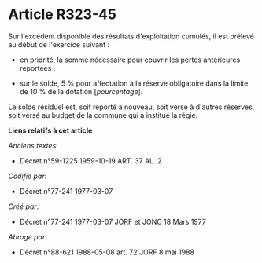# Article R323-45

Sur l'excédent disponible des résultats d'exploitation cumulés, il est prélevé au début de l'exercice suivant :

- en priorité, la somme nécessaire pour couvrir les pertes antérieures reportées ;

- sur le solde, 5 % pour affectation à la réserve obligatoire dans la limite de 10 % de la dotation [*pourcentage*].

Le solde résiduel est, soit reporté à nouveau, soit versé à d'autres réserves, soit versé au budget de la commune qui a
institué la régie.

**Liens relatifs à cet article**

_Anciens textes_:

  - Décret n°59-1225 1959-10-19 ART. 37 AL. 2

_Codifié par_:

  - Décret n°77-241 1977-03-07

_Créé par_:

  - Décret n°77-241 1977-03-07 JORF et JONC 18 Mars 1977

_Abrogé par_:

  - Décret n°88-621 1988-05-08 art. 72 JORF 8 mai 1988
